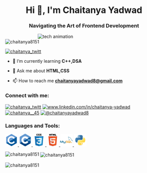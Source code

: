 <h1 align="center">Hi 👋, I'm Chaitanya Yadwad</h1>
<h3 align="center">Navigating the Art of Frontend Development</h3>
<img align="right" alt="tech animation" width="400" src="https://media.tenor.com/NOYF3f82b_gAAAAC/programmer.gif"

<p align="left"> <img src="https://komarev.com/ghpvc/?username=chaitanya8151&label=Profile%20views&color=0e75b6&style=flat" alt="chaitanya8151" /> </p>

<p align="left"> <a href="https://twitter.com/chaitanya_twitt" target="blank"><img src="https://img.shields.io/twitter/follow/chaitanya_twitt?logo=twitter&style=for-the-badge" alt="chaitanya_twitt" /></a> </p>

- 🌱 I’m currently learning **C++,DSA**

- 💬 Ask me about **HTML,CSS**

- 📫 How to reach me **chaitanyayadwad8@gmail.com**

<h3 align="left">Connect with me:</h3>
<p align="left">
<a href="https://twitter.com/chaitanya_twitt" target="blank"><img align="center" src="https://raw.githubusercontent.com/rahuldkjain/github-profile-readme-generator/master/src/images/icons/Social/twitter.svg" alt="chaitanya_twitt" height="30" width="40" /></a>
<a href="https://linkedin.com/in/www.linkedin.com/in/chaitanya-yadwad" target="blank"><img align="center" src="https://raw.githubusercontent.com/rahuldkjain/github-profile-readme-generator/master/src/images/icons/Social/linked-in-alt.svg" alt="www.linkedin.com/in/chaitanya-yadwad" height="30" width="40" /></a>
<a href="https://instagram.com/chaitanya__45" target="blank"><img align="center" src="https://raw.githubusercontent.com/rahuldkjain/github-profile-readme-generator/master/src/images/icons/Social/instagram.svg" alt="chaitanya__45" height="30" width="40" /></a>
<a href="https://www.hackerrank.com/@chaitanyayadwad8" target="blank"><img align="center" src="https://raw.githubusercontent.com/rahuldkjain/github-profile-readme-generator/master/src/images/icons/Social/hackerrank.svg" alt="@chaitanyayadwad8" height="30" width="40" /></a>
</p>

<h3 align="left">Languages and Tools:</h3>
<p align="left"> <a href="https://www.cprogramming.com/" target="_blank" rel="noreferrer"> <img src="https://raw.githubusercontent.com/devicons/devicon/master/icons/c/c-original.svg" alt="c" width="40" height="40"/> </a> <a href="https://www.w3schools.com/cpp/" target="_blank" rel="noreferrer"> <img src="https://raw.githubusercontent.com/devicons/devicon/master/icons/cplusplus/cplusplus-original.svg" alt="cplusplus" width="40" height="40"/> </a> <a href="https://www.w3schools.com/css/" target="_blank" rel="noreferrer"> <img src="https://raw.githubusercontent.com/devicons/devicon/master/icons/css3/css3-original-wordmark.svg" alt="css3" width="40" height="40"/> </a> <a href="https://www.w3.org/html/" target="_blank" rel="noreferrer"> <img src="https://raw.githubusercontent.com/devicons/devicon/master/icons/html5/html5-original-wordmark.svg" alt="html5" width="40" height="40"/> </a> <a href="https://www.mysql.com/" target="_blank" rel="noreferrer"> <img src="https://raw.githubusercontent.com/devicons/devicon/master/icons/mysql/mysql-original-wordmark.svg" alt="mysql" width="40" height="40"/> </a> <a href="https://www.python.org" target="_blank" rel="noreferrer"> <img src="https://raw.githubusercontent.com/devicons/devicon/master/icons/python/python-original.svg" alt="python" width="40" height="40"/> </a> </p>

<p><img align="left" src="https://github-readme-stats.vercel.app/api/top-langs?username=chaitanya8151&show_icons=true&locale=en&layout=compact" alt="chaitanya8151" /></p>

<p>&nbsp;<img align="center" src="https://github-readme-stats.vercel.app/api?username=chaitanya8151&show_icons=true&locale=en" alt="chaitanya8151" /></p>

<p><img align="center" src="https://github-readme-streak-stats.herokuapp.com/?user=chaitanya8151&" alt="chaitanya8151" /></p>
